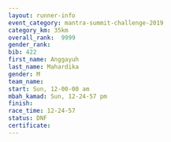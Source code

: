 ```yaml
---
layout: runner-info 
event_category: mantra-summit-challenge-2019 
category_km: 35km 
overall_rank:  9999
gender_rank: 
bib: 422
first_name: Anggayuh
last_name: Mahardika
gender: M
team_name: 
start: Sun, 12-00-00 am
mbah_kamad: Sun, 12-24-57 pm
finish: 
race_time: 12-24-57
status: DNF
certificate: 
---
```

